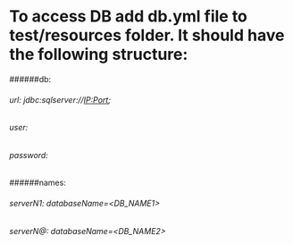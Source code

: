 # To access DB add db.yml file to test/resources folder. It should have the following structure:

######db:
######      url: jdbc:sqlserver://<IP:Port>;
######      user: <USER>
######      password: <PASSWORD>
######names:
######    serverN1: databaseName=<DB_NAME1>
######    serverN@: databaseName=<DB_NAME2>